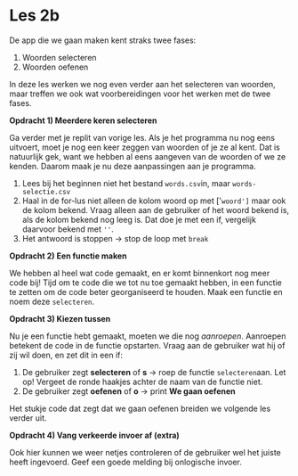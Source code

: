 # Les 2b

De app die we gaan maken kent straks twee fases:&#x20;

1. Woorden selecteren
2. Woorden oefenen

In deze les werken we nog even verder aan het selecteren van woorden, maar treffen we ook wat voorbereidingen voor het werken met de twee fases.

**Opdracht 1) Meerdere keren selecteren**

Ga verder met je replit van vorige les. Als je het programma nu nog eens uitvoert, moet je nog een keer zeggen van woorden of je ze al kent. Dat is natuurlijk gek, want we hebben al eens aangeven van de woorden of we ze kenden. Daarom maak je nu deze aanpassingen aan je programma.

1. Lees bij het beginnen niet het bestand `words.csv`in, maar `words-selectie.csv`
2. Haal in de for-lus niet alleen de kolom woord op met \['`woord']`  maar ook de kolom bekend. Vraag alleen aan de gebruiker of het woord bekend is, als de kolom bekend nog leeg is. Dat doe je met een if, vergelijk daarvoor bekend met `''`.
3. Het antwoord is stoppen -> stop de loop met `break`

**Opdracht 2) Een functie maken**

We hebben al heel wat code gemaakt, en er komt binnenkort nog meer code bij! Tijd om te code die we tot nu toe gemaakt hebben, in een functie te zetten om de code beter georganiseerd te houden. Maak een functie en noem deze `selecteren`.&#x20;

**Opdracht 3) Kiezen tussen**&#x20;

Nu je een functie hebt gemaakt, moeten we die nog _aanroepen_. Aanroepen betekent de code in de functie opstarten. Vraag aan de gebruiker wat hij of zij wil doen, en zet dit in een if:

1. De gebruiker zegt **selecteren** of **s** -> roep de functie `selecteren`aan. Let op! Vergeet de ronde haakjes achter de naam van de functie niet.
2. De gebruiker zegt **oefenen** of **o** -> print **We gaan oefenen**

Het stukje code dat zegt dat we gaan oefenen breiden we volgende les verder uit.

**Opdracht 4) Vang verkeerde invoer af (extra)**

Ook hier kunnen we weer netjes controleren of de gebruiker wel het juiste heeft ingevoerd. Geef een goede melding bij onlogische invoer.

